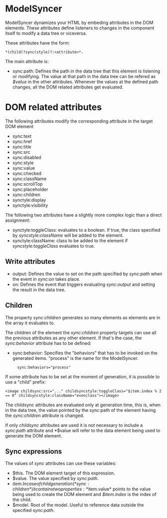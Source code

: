 # ModelSyncer

ModelSyncer dynamizes your HTML by embeding attributes in the DOM elements. These attributes define listeners to changes in the component itself to modify a data tree or viceversa.

These attributes have the form:

    *(child)?sync(style)?:<attribute>*.

The main attribute is:

* sync:path: Defines the path in the data tree that this element is listening or modifying. The value at that path in the data tree can be refered as *$value* in the other attributes. Whenever the values at the defined path changes, all the DOM related attributes get evaluated.

# DOM related attributes

The following attributes modify the corresponding attribute in the target DOM element

* sync:text
* sync:href
* sync:title
* sync:src
* sync:disabled
* sync:style
* sync:value
* sync:checked
* sync:className
* sync:scrollTop
* sync:placeholder
* sync:children
* synctyle:display
* synctyle:visibility

The following two attributes have a slightly more complex logic than a direct assignment:

* synctyle:toggleClass: evaluates to a boolean. If true, the class specified by *syncstyle:className* will be added to the element.
* synctyle:className: class to be added to the element if *syncstyle:toggleClass* evaluates to true.

## Write attributes

* output: Defines the value to set on the path specified by *sync:path* when the event in *sync:on* takes place.
* on: Defines the event that triggers evaluating *sync:output* and setting the result in the data tree.

## Children

The property *sync:children* generates so many elements as elements are in the array it evaluates to.

The children of the element the *sync:children* property targets can use all the previous attributes as any other element. If that's the case, the *sync:behavior* attribute has to be defined:

* sync:behavior: Specifies the "behaviors" that has to be invoked on the generated items. "process" is the name for the ModelSyncer.

        sync:behaviors="process"

If some attribute has to be set at the moment of generation, it is possible to use a "child" prefix:

    <image childsync:src="..." childsyncstyle:toggleClass="$item.index % 2 == 0" childsyncstyle:className="evenclass"></image>

The childsync attributes are evaluated only at generation time, this is, when in the data tree, the value pointed by the sync:path of the element having the *sync:children* attribute is changed.

If only *childsync* attributes are used it is not necessary to include a *sync:path* attribute and *$value will refer to the data element being used to generate the DOM element.

## Sync expressions

The values of *sync* attributes can use these variables:

* $this. The DOM element target of this expression.
* $value. The value specified by *sync:path*.
* $item. In case of child generation (*sync:children*) it contains two properties: *$item.value* points to the value being used to create the DOM element and *$item.index* is the index of the child.
* $model. Root of the model. Useful to reference data outside the specified *sync:path*.



